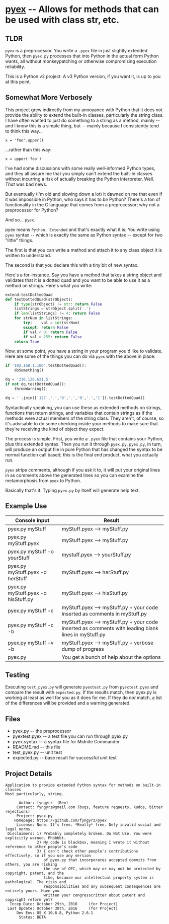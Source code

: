 # [pyex](pyex.py) -- Allows for methods that can be used with class str, etc.

## TLDR

`pyex` is a preprocessor. You write a `.pyex` file in just slightly
extended Python, then `pyex.py` processes that into Python in the actual
form Python wants, all without monkeypatching or otherwise compromising
execution reliability.

This is a Python v2 project. A v3 Python version, if you want it, is up
to you at this point.

## Somewhat More Verbosely

This project grew indirectly from my annoyance with Python that it does
not provide the ability to extend the built-in classes, particularly the
string class. I have often wanted to just do something to a string as a
method, mainly -- and I know this is a simple thing, but -- mainly
because I consistently tend to think this way...

    x = 'foo'.upper()

...rather than this way: 

    x = upper('foo')

I've had some discussions with some really well-informed Python types,
and they all assure me that you simply can't extend the built-in classes
without incurring a risk of actually breaking the Python interpreter.
Well. _That_ was bad news.

But eventually \(I'm old and slowing down a lot\) it dawned on me that
even if it was impossible in Python, who says it has to _be_ Python?
There's a ton of functionality in the C language that comes from a
preprocessor; why not a preprocessor for Python?

And so... `pyex`.

pyex means `Python, Extended` and that's exactly what it is. You write
using `pyex` syntax -- which is exactly the same as Python syntax --
except for two "little" things.

The first is that you can write a method and attach it to any class
object it is written to understand.

The second is that you declare this with a tiny bit of new syntax.

Here's a for-instance. Say you have a method that takes a string object
and validates that it is a dotted quad and you want to be able to use it
as a method on strings. Here's what you write:

```Python
extend:testDottedQuad
def testDottedQuad(strObject):
	if type(strObject) != str: return False
	listStrings = strObject.split('.')
	if len(listStrings) != 4: return False
	for strNum in listStrings:
		try:	val = int(strNum)
		except:	return False
		if val < 0: return False
		if val > 255: return False
	return True
```

Now, at some point, you have a string in your program you'd like to
validate. Here are some of the things you can do via `pyex` with the
above in place:

```Python
if '192.168.1.100'.testDottedQuad():
	doSomething()

dq = '216.126.621.5'
if not dq.testDottedQuad():
	throwWarning();

dq = ''.join(['127','.','0','.','0','.','1']).testDottedQuad()
```

Syntactically speaking, you can use these as extended methods on
strings, functions that return strings, and variables that contain
strings as if the methods were actual members of the string class. They
aren't, of course, so it's advisable to do some checking inside your
methods to make sure that they're receiving the kind of object they
expect.

The process is simple. First, you write a `.pyex` file that contains your
Python, plus this extended syntax. Then you run it through `pyex.py`.
`pyex.py`, in turn, will produce an output file in pure Python that has
changed the syntax to be normal function call based; this is the final
end product, what you actually run.

`pyex` strips comments, although if you ask it to, it will put your
original lines in as comments above the generated lines so you can
examine the metamorphosis from `pyex` to Python.

Basically that's it. Typing `pyex.py` by itself will generate help text.

## Example Use

| Console input | Result |
| -------- | ------------ |
| pyex.py myStuff | myStuff.pyex --> myStuff.py |
| pyex.py myStuff.pyex | myStuff.pyex --> myStuff.py |
| pyex.py myStuff -o yourStuff | mystuff.pyex --> yourStuff.py |
| pyex.py myStuff.pyex -o herStuff | myStuff.pyex --> herStuff.py |
| pyex.py myStuff.pyex -o hisStuff.py | myStuff.pyex --> hisStuff.py |
| pyex.py myStuff -c | myStuff.pyex --> myStuff.py + your code inserted as comments in myStuff.py |
| pyex.py myStuff -c -b | myStuff.pyex --> myStuff.py + your code inserted as comments with leading blank lines in myStuff.py |
| pyex.py myStuff -v -b | myStuff.pyex --> myStuff.py + verbose dump of progress |
| pyex.py | You get a bunch of help about the options |

## Testing
Executing `test_pyex.py` will generate `pyextest.py` from `pyextest.pyex`
and compare the result with `expected.py`. If the results match, then
pyex.py is working at least as well for you as it does for me. If they
do _not_ match, a list of the differences will be provided and a warning
generated.

## Files

* pyex.py -- the preprocessor
* pyextest.pyex -- a test file you can run through pyex.py
* pyex.syntax -- a syntax file for Midnite Commander
* README.md -- this file
* test_pyex.py -- unit test
* expected.py -- base result for successful unit test

## Project Details
```
Application to provide extended Python syntax for methods on built-in classes
Most particularly, string.

      Author: fyngyrz  (Ben)
     Contact: fyngyrz@gmail.com (bugs, feature requests, kudos, bitter rejections)
     Project: pyex.py
    Homepage: https://github.com/fyngyrz/pyex
     License: None. It's free. *Really* free. Defy invalid social and legal norms.
 Disclaimers: 1) Probably completely broken. Do Not Use. You were explicitly warned. Phbbbbt.
              2) My code is blackbox, meaning I wrote it without reference to other people's code
              3) I can't check other people's contributions effectively, so if you use any version
                 of pyex.py that incorporates accepted commits from others, you are risking
                 the use of OPC, which may or may not be protected by copyright, patent, and the
                 like, because our intellectual property system is pathological. The risks and
                 responsibilities and any subsequent consequences are entirely yours. Have you
                 written your congresscritter about patent and copyright reform yet?
  Incep Date: October 29th, 2016     (for Project)
 Last Update: October 30th, 2016     (for Project)
     Dev Env: OS X 10.6.8, Python 2.6.1
	  Status: BETA
```

